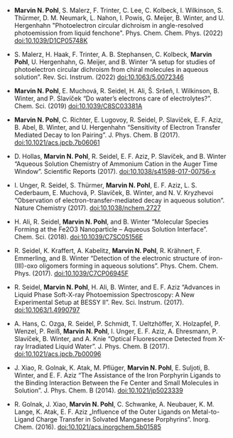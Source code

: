 * **Marvin N. Pohl**, S. Malerz, F. Trinter, C. Lee, C. Kolbeck, I. Wilkinson, S. Thürmer, D. M. Neumark, L. Nahon, I. Powis, G. Meijer, B. Winter,  and U. Hergenhahn "Photoelectron circular dichroism in angle-resolved photoemission from liquid fenchone". Phys. Chem. Chem. Phys. (2022) [doi:10.1039/D1CP05748K](https://doi.org/10.1039/D1CP05748K)

*	S. Malerz, H. Haak, F. Trinter,   A. B. Stephansen, C. Kolbeck, **Marvin Pohl**, U. Hergenhahn, G. Meijer, and B. Winter “A setup for studies of photoelectron circular dichroism from chiral molecules in aqueous solution”. Rev. Sci. Instrum. (2022) [doi:10.1063/5.0072346](https://doi.org/10.1063/5.0072346)

*	**Marvin N. Pohl**, E. Muchová, R. Seidel, H. Ali, Š. Sršeň, I. Wilkinson, B. Winter, and P. Slavíček “Do water’s electrons care of electrolytes?”. Chem. Sci. (2019) [doi:10.1039/C8SC03381A](https://doi.org/10.1039/C8SC03381A)

*	**Marvin N. Pohl**, C. Richter, E. Lugovoy, R. Seidel, P. Slavíček, E. F. Aziz, B. Abel, B. Winter, and U. Hergenhahn “Sensitivity of Electron Transfer Mediated Decay to Ion Pairing”. J. Phys. Chem. B (2017). [doi:10.1021/acs.jpcb.7b06061](https://doi.org/10.1021/acs.jpcb.7b06061)

*	D. Hollas, **Marvin N. Pohl**, R. Seidel, E. F. Aziz, P. Slavíček, and B. Winter “Aqueous Solution Chemistry of Ammonium Cation in the Auger Time Window”. Scientific Reports (2017). [doi:10.1038/s41598-017-00756-x](https://doi.org/10.1038/s41598-017-00756-x)

*	I. Unger, R. Seidel, S. Thürmer, **Marvin N. Pohl**, E. F. Aziz, L. S. Cederbaum, E. Muchová, P. Slavíček, B. Winter, and N. V. Kryzhevoi “Observation of electron-transfer-mediated decay in aqueous solution”. Nature Chemistry (2017). [doi:10.1038/nchem.2727](https://doi.org/10.1038/nchem.2727)

*	H. Ali, R. Seidel, **Marvin N. Pohl**, and B. Winter “Molecular Species Forming at the Fe2O3 Nanoparticle – Aqueous Solution Interface”. Chem. Sci. (2018). [doi:10.1039/C7SC05156E](https://doi.org/10.1039/C7SC05156E)

*	R. Seidel, K. Kraffert, A. Kabelitz, **Marvin N. Pohl**, R. Krähnert, F. Emmerling, and B. Winter “Detection of the electronic structure of iron-(III)-oxo oligomers forming in aqueous solutions”. Phys. Chem. Chem. Phys. (2017). [doi:10.1039/C7CP06945F](https://doi.org/10.1039/C7CP06945F)

*	R. Seidel, **Marvin N. Pohl**, H. Ali, B. Winter, and E. F. Aziz “Advances in Liquid Phase Soft-X-ray Photoemission Spectroscopy: A New Experimental Setup at BESSY II”. Rev. Sci. Instrum. (2017). [doi:10.1063/1.4990797](https://doi.org/10.1063/1.4990797)

*	A. Hans, C. Ozga, R. Seidel, P. Schmidt, T. Ueltzhöffer, X. Holzapfel, P. Wenzel, P. Reiß, **Marvin N. Pohl**, I. Unger, E. F. Aziz, A. Ehresmann, P. Slavíček, B. Winter, and A. Knie “Optical Fluorescence Detected from X-ray Irradiated Liquid Water”. J. Phys. Chem. B (2017). [doi:10.1021/acs.jpcb.7b00096](https://doi.org/10.1021/acs.jpcb.7b00096)

*	J. Xiao, R. Golnak, K. Atak, M. Pflüger, **Marvin N. Pohl**, E. Suljoti, B. Winter, and E. F. Aziz “The Assistance of the Iron Porphyrin Ligands to the Binding Interaction Between the Fe Center and Small Molecules in Solution”. J. Phys. Chem. B (2014). [doi:10.1021/jp5023339](https://doi.org/10.1021/jp5023339)

*	R. Golnak, J. Xiao, **Marvin N. Pohl**, C. Schwanke, A. Neubauer, K. M. Lange, K. Atak, E. F. Aziz „Influence of the Outer Ligands on Metal-to-Ligand Charge Transfer in Solvated Manganese Porphyrins“. Inorg. Chem. (2016). [doi:10.1021/acs.inorgchem.5b01585](https://doi.org/10.1021/acs.inorgchem.5b01585)
